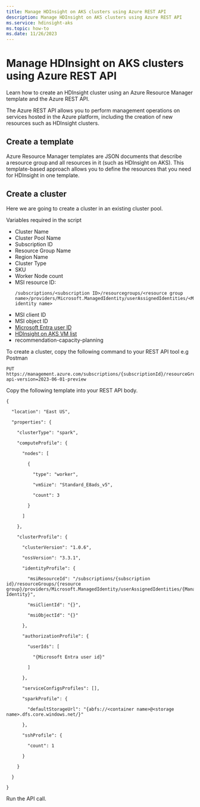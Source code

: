 ```yaml
---
title: Manage HDInsight on AKS clusters using Azure REST API 
description: Manage HDInsight on AKS clusters using Azure REST API 
ms.service: hdinsight-aks
ms.topic: how-to
ms.date: 11/26/2023
---
```


# Manage HDInsight on AKS clusters using Azure REST API 

Learn how to create an HDInsight cluster using an Azure Resource Manager template and the Azure REST API. 

The Azure REST API allows you to perform management operations on services hosted in the Azure platform, including the creation of new resources such as HDInsight clusters. 

## Create a template 

Azure Resource Manager templates are JSON documents that describe a resource group and all resources in it (such as HDInsight on AKS). This template-based approach allows you to define the resources that you need for HDInsight in one template. 
 

## Create a cluster 

Here we are going to create a cluster in an existing cluster pool. 

Variables required in the script 
- Cluster Name 
- Cluster Pool Name 
- Subscription ID 
- Resource Group Name 
- Region Name 
- Cluster Type 
- SKU 
- Worker Node count 
- MSI resource ID:
  ```
  /subscriptions/<subscription ID>/resourcegroups/<resource group name>/providers/Microsoft.ManagedIdentity/userAssignedIdentities/<Managed identity name>
  ```
- MSI client ID
- MSI object ID 
- [Microsoft Entra user ID](/partner-center/find-ids-and-domain-names)
- [HDInsight on AKS VM list](/azure/hdinsight-aks/virtual-machine-recommendation-capacity-planning)
- recommendation-capacity-planning 

To create a cluster, copy the following command to your REST API tool e.g Postman 

```
PUT https://management.azure.com/subscriptions/{subscriptionId}/resourceGroups/{resourceGroupName}/providers/Microsoft.HDInsight/clusterpools/{clusterPoolName}/clusters/{clusterName}?api-version=2023-06-01-preview 
```
 
Copy the following template into your REST API body.

```
{ 

  "location": "East US", 

  "properties": { 

    "clusterType": "spark", 

    "computeProfile": { 

      "nodes": [ 

        { 

          "type": "worker", 

          "vmSize": "Standard_E8ads_v5", 

          "count": 3 

        } 

      ] 

    }, 

    "clusterProfile": { 

      "clusterVersion": "1.0.6", 

      "ossVersion": "3.3.1", 

      "identityProfile": { 

        "msiResourceId": "/subscriptions/{subscription id}/resourceGroups/{resource group}/providers/Microsoft.ManagedIdentity/userAssignedIdentities/{Managed Identity}", 

        "msiClientId": "{}", 

        "msiObjectId": "{}" 

      }, 

      "authorizationProfile": { 

        "userIds": [ 

          "{Microsoft Entra user id}" 

        ] 

      }, 

      "serviceConfigsProfiles": [], 

      "sparkProfile": { 

        "defaultStorageUrl": "{abfs://<container name>@<storage name>.dfs.core.windows.net/}" 

      }, 

      "sshProfile": { 

        "count": 1 

      } 

    } 

  } 

} 

``` 
Run the API call.

 


 
